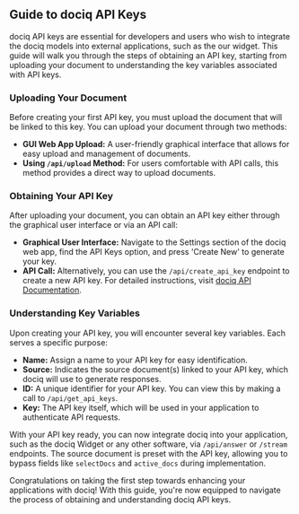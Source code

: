 ## Guide to dociq API Keys

dociq API keys are essential for developers and users who wish to integrate the  dociq models into external applications, such as the our widget. This guide will walk you through the steps of obtaining an API key, starting from uploading your document to understanding the key variables associated with API keys.

### Uploading Your Document

Before creating your first API key, you must upload the document that will be linked to this key. You can upload your document through two methods:

- **GUI Web App Upload:** A user-friendly graphical interface that allows for easy upload and management of documents.
- **Using `/api/upload` Method:** For users comfortable with API calls, this method provides a direct way to upload documents.

### Obtaining Your API Key

After uploading your document, you can obtain an API key either through the graphical user interface or via an API call:

- **Graphical User Interface:** Navigate to the Settings section of the dociq web app, find the API Keys option, and press 'Create New' to generate your key.
- **API Call:** Alternatively, you can use the `/api/create_api_key` endpoint to create a new API key. For detailed instructions, visit [dociq API Documentation](https://docs.dociq.co.uk/Developing/API-docs#8-apicreate_api_key).

### Understanding Key Variables

Upon creating your API key, you will encounter several key variables. Each serves a specific purpose:

- **Name:** Assign a name to your API key for easy identification.
- **Source:** Indicates the source document(s) linked to your API key, which dociq will use to generate responses.
- **ID:** A unique identifier for your API key. You can view this by making a call to `/api/get_api_keys`.
- **Key:** The API key itself, which will be used in your application to authenticate API requests.

With your API key ready, you can now integrate dociq into your application, such as the dociq Widget or any other software, via `/api/answer` or `/stream` endpoints. The source document is preset with the API key, allowing you to bypass fields like `selectDocs` and `active_docs` during implementation.

Congratulations on taking the first step towards enhancing your applications with dociq! With this guide, you're now equipped to navigate the process of obtaining and understanding dociq API keys.